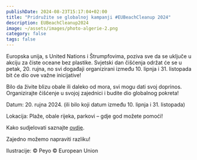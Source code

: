 ```yaml
---
publishDate: 2024-08-23T15:17:04+02:00
title: "Pridružite se globalnoj kampanji #EUBeachCleanup 2024"
description: EUBeachCleanup2024
image: ~/assets/images/photo-algerie-2.png
category: false
tags: false
---
```

Europska unija, s United Nations i Štrumpfovima, poziva sve da se uključe u akciju za čiste oceane bez plastike. Svjetski dan čišćenja održat će se u petak, 20. rujna, no svi događaji organizirani između 10. lipnja i 31. listopada bit će dio ove važne inicijative!


Bilo da živite blizu obale ili daleko od mora, svi mogu dati svoj doprinos. Organizirajte čišćenje u svojoj zajednici i budite dio globalnog pokreta!

Datum: 20. rujna 2024. (ili bilo koji datum između 10. lipnja i 31. listopada)  

Lokacija: Plaže, obale rijeka, parkovi – gdje god možete pomoći!

Kako sudjelovati saznajte [ovdje](https://oceans-and-fisheries.ec.europa.eu/eu-beach-cleanup_en). 


Zajedno možemo napraviti razliku! 

Ilustracije: © Peyo © European Union